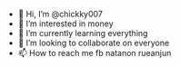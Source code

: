 - 👋 Hi, I’m @chickky007
- 👀 I’m interested in money
- 🌱 I’m currently learning everything
- 💞️ I’m looking to collaborate on everyone
- 📫 How to reach me fb natanon rueanjun 
<!---
chickky007/chickky007 is a ✨ special ✨ repository because its `README.md` (this file) appears on your GitHub profile.
You can click the Preview link to take a look at your changes.
--->

